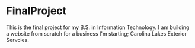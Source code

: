 # FinalProject

This is the final project for my B.S. in Information Technology. I am building a website from scratch for a business I'm starting; Carolina Lakes Exterior Servcies.
